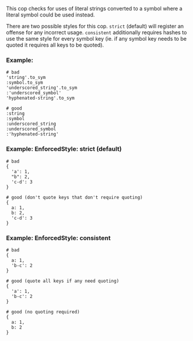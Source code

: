 This cop checks for uses of literal strings converted to
a symbol where a literal symbol could be used instead.

There are two possible styles for this cop.
`strict` (default) will register an offense for any incorrect usage.
`consistent` additionally requires hashes to use the same style for
every symbol key (ie. if any symbol key needs to be quoted it requires
all keys to be quoted).

### Example:
    # bad
    'string'.to_sym
    :symbol.to_sym
    'underscored_string'.to_sym
    :'underscored_symbol'
    'hyphenated-string'.to_sym

    # good
    :string
    :symbol
    :underscored_string
    :underscored_symbol
    :'hyphenated-string'

### Example: EnforcedStyle: strict (default)

    # bad
    {
      'a': 1,
      "b": 2,
      'c-d': 3
    }

    # good (don't quote keys that don't require quoting)
    {
      a: 1,
      b: 2,
      'c-d': 3
    }

### Example: EnforcedStyle: consistent

    # bad
    {
      a: 1,
      'b-c': 2
    }

    # good (quote all keys if any need quoting)
    {
      'a': 1,
      'b-c': 2
    }

    # good (no quoting required)
    {
      a: 1,
      b: 2
    }
